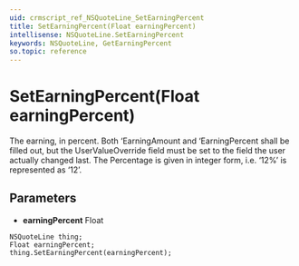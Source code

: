 ```yaml
---
uid: crmscript_ref_NSQuoteLine_SetEarningPercent
title: SetEarningPercent(Float earningPercent)
intellisense: NSQuoteLine.SetEarningPercent
keywords: NSQuoteLine, GetEarningPercent
so.topic: reference
---
```


# SetEarningPercent(Float earningPercent)

The earning, in percent. Both ‘EarningAmount and ‘EarningPercent shall be filled out, but the UserValueOverride field must be set to the field the user actually changed last. The Percentage is given in integer form, i.e. ‘12%’ is represented as ‘12’.

## Parameters

* **earningPercent** Float

```crmscript
NSQuoteLine thing;
Float earningPercent;
thing.SetEarningPercent(earningPercent);
```

